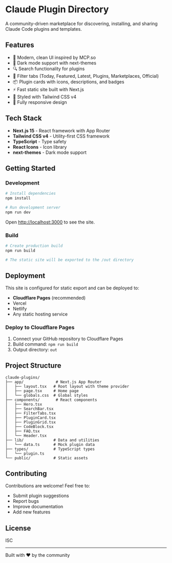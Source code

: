 # Claude Plugin Directory

A community-driven marketplace for discovering, installing, and sharing Claude Code plugins and templates.

## Features

- 🎨 Modern, clean UI inspired by MCP.so
- 🌙 Dark mode support with next-themes
- 🔍 Search functionality for plugins
- 🎯 Filter tabs (Today, Featured, Latest, Plugins, Marketplaces, Official)
- 📦 Plugin cards with icons, descriptions, and badges
- ⚡ Fast static site built with Next.js
- 🎨 Styled with Tailwind CSS v4
- 📱 Fully responsive design

## Tech Stack

- **Next.js 15** - React framework with App Router
- **Tailwind CSS v4** - Utility-first CSS framework
- **TypeScript** - Type safety
- **React Icons** - Icon library
- **next-themes** - Dark mode support

## Getting Started

### Development

```bash
# Install dependencies
npm install

# Run development server
npm run dev
```

Open [http://localhost:3000](http://localhost:3000) to see the site.

### Build

```bash
# Create production build
npm run build

# The static site will be exported to the /out directory
```

## Deployment

This site is configured for static export and can be deployed to:

- **Cloudflare Pages** (recommended)
- Vercel
- Netlify
- Any static hosting service

### Deploy to Cloudflare Pages

1. Connect your GitHub repository to Cloudflare Pages
2. Build command: `npm run build`
3. Output directory: `out`

## Project Structure

```
claude-plugins/
├── app/              # Next.js App Router
│   ├── layout.tsx   # Root layout with theme provider
│   ├── page.tsx     # Home page
│   └── globals.css  # Global styles
├── components/       # React components
│   ├── Hero.tsx
│   ├── SearchBar.tsx
│   ├── FilterTabs.tsx
│   ├── PluginCard.tsx
│   ├── PluginGrid.tsx
│   ├── CodeBlock.tsx
│   ├── FAQ.tsx
│   └── Header.tsx
├── lib/             # Data and utilities
│   └── data.ts      # Mock plugin data
├── types/           # TypeScript types
│   └── plugin.ts
└── public/          # Static assets
```

## Contributing

Contributions are welcome! Feel free to:

- Submit plugin suggestions
- Report bugs
- Improve documentation
- Add new features

## License

ISC

---

Built with ❤️ by the community

